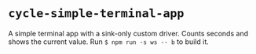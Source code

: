 # `cycle-simple-terminal-app`

A simple terminal app with a sink-only custom driver. Counts seconds and shows the current value. Run `$ npm run -s ws -- b` to build it.
